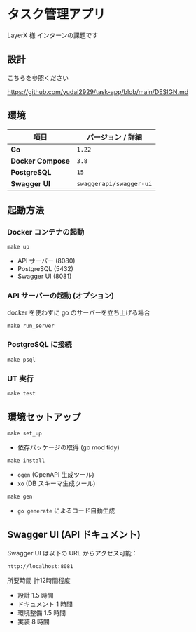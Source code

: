 # タスク管理アプリ

LayerX 様 インターンの課題です

## 設計
こちらを参照ください

https://github.com/yudai2929/task-app/blob/main/DESIGN.md

## 環境

| **項目**           | **バージョン / 詳細**   |
| ------------------ | ----------------------- |
| **Go**             | `1.22`                  |
| **Docker Compose** | `3.8`                   |
| **PostgreSQL**     | `15`                    |
| **Swagger UI**     | `swaggerapi/swagger-ui` |

## 起動方法

### Docker コンテナの起動

```
make up
```

- API サーバー (8080)
- PostgreSQL (5432)
- Swagger UI (8081)

### API サーバーの起動 (オプション)

docker を使わずに go のサーバーを立ち上げる場合

```
make run_server
```

### PostgreSQL に接続

```
make psql
```

### UT 実行

```
make test
```

## 環境セットアップ

```
make set_up
```

- 依存パッケージの取得 (go mod tidy)

```
make install
```

- `ogen` (OpenAPI 生成ツール)
- `xo` (DB スキーマ生成ツール)

```
make gen
```

- `go generate` によるコード自動生成

## Swagger UI (API ドキュメント)

Swagger UI は以下の URL からアクセス可能：

```
http://localhost:8081
```

所要時間
計12時間程度
- 設計 1.5 時間
- ドキュメント 1 時間
- 環境整備 1.5 時間
- 実装 8 時間
